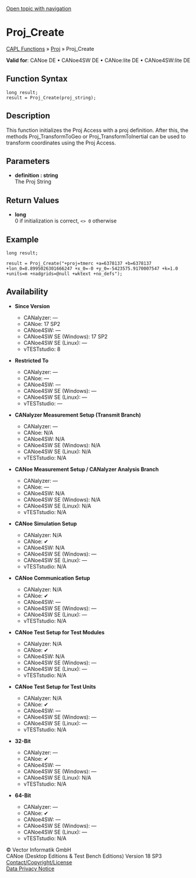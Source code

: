[Open topic with navigation](../../../../../CANoeDEFamily.htm#Topics/CAPLFunctions/Proj/Functions/CAPLfunctionProjCreate.md)

# Proj_Create

[CAPL Functions](../../CAPLfunctions.md) » [Proj](../CAPLfunctionsProjOverview.md) » Proj_Create

**Valid for**: CANoe DE • CANoe4SW DE • CANoe:lite DE • CANoe4SW:lite DE

## Function Syntax

```plaintext
long result;
result = Proj_Create(proj_string);
```

## Description

This function initializes the Proj Access with a proj definition. After this, the methods Proj_TransformToGeo or Proj_TransformToInertial can be used to transform coordinates using the Proj Access.

## Parameters

- **definition : string**  
  The Proj String

## Return Values

- **long**  
  0 if initialization is correct, `<> 0` otherwise

## Example

```plaintext
long result;

result = Proj_Create("+proj=tmerc +a=6378137 +b=6378137 +lon_0=8.8995026301666247 +x_0=-0 +y_0=-5423575.9170007547 +k=1.0 +units=m +nadgrids=@null +wktext +no_defs");
```

## Availability

- **Since Version**
  - CANalyzer: —
  - CANoe: 17 SP2
  - CANoe4SW: —
  - CANoe4SW SE (Windows): 17 SP2
  - CANoe4SW SE (Linux): —
  - vTESTstudio: 8

- **Restricted To**
  - CANalyzer: —
  - CANoe: —
  - CANoe4SW: —
  - CANoe4SW SE (Windows): —
  - CANoe4SW SE (Linux): —
  - vTESTstudio: —

- **CANalyzer Measurement Setup (Transmit Branch)**
  - CANalyzer: —
  - CANoe: N/A
  - CANoe4SW: N/A
  - CANoe4SW SE (Windows): N/A
  - CANoe4SW SE (Linux): N/A
  - vTESTstudio: N/A

- **CANoe Measurement Setup / CANalyzer Analysis Branch**
  - CANalyzer: —
  - CANoe: —
  - CANoe4SW: N/A
  - CANoe4SW SE (Windows): N/A
  - CANoe4SW SE (Linux): N/A
  - vTESTstudio: N/A

- **CANoe Simulation Setup**
  - CANalyzer: N/A
  - CANoe: ✔
  - CANoe4SW: N/A
  - CANoe4SW SE (Windows): —
  - CANoe4SW SE (Linux): —
  - vTESTstudio: N/A

- **CANoe Communication Setup**
  - CANalyzer: N/A
  - CANoe: ✔
  - CANoe4SW: —
  - CANoe4SW SE (Windows): —
  - CANoe4SW SE (Linux): —
  - vTESTstudio: N/A

- **CANoe Test Setup for Test Modules**
  - CANalyzer: N/A
  - CANoe: ✔
  - CANoe4SW: N/A
  - CANoe4SW SE (Windows): —
  - CANoe4SW SE (Linux): —
  - vTESTstudio: N/A

- **CANoe Test Setup for Test Units**
  - CANalyzer: N/A
  - CANoe: ✔
  - CANoe4SW: —
  - CANoe4SW SE (Windows): —
  - CANoe4SW SE (Linux): —
  - vTESTstudio: N/A

- **32-Bit**
  - CANalyzer: —
  - CANoe: ✔
  - CANoe4SW: —
  - CANoe4SW SE (Windows): —
  - CANoe4SW SE (Linux): N/A
  - vTESTstudio: N/A

- **64-Bit**
  - CANalyzer: —
  - CANoe: ✔
  - CANoe4SW: —
  - CANoe4SW SE (Windows): —
  - CANoe4SW SE (Linux): —
  - vTESTstudio: N/A

© Vector Informatik GmbH  
CANoe (Desktop Editions & Test Bench Editions) Version 18 SP3  
[Contact/Copyright/License](../../../Shared/ContactCopyrightLicense.md)  
[Data Privacy Notice](https://www.vector.com/int/en/company/get-info/privacy-policy/)